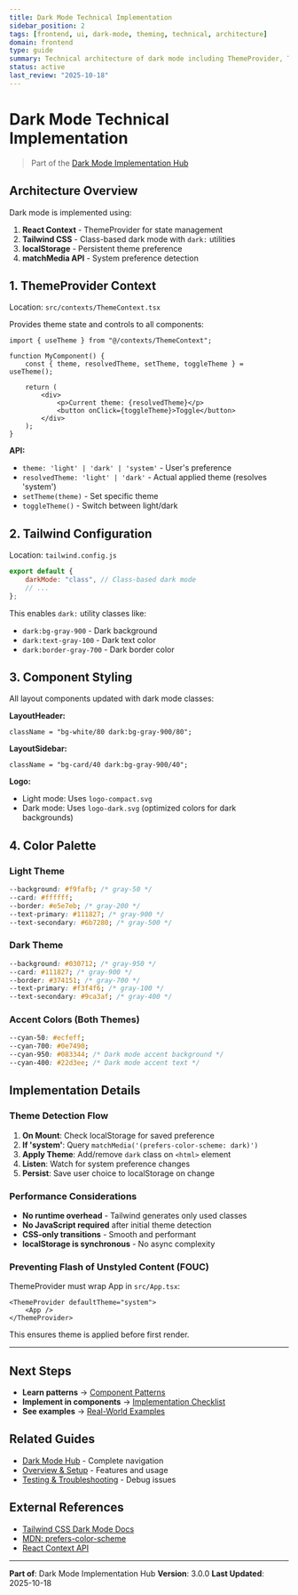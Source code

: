 ```yaml
---
title: Dark Mode Technical Implementation
sidebar_position: 2
tags: [frontend, ui, dark-mode, theming, technical, architecture]
domain: frontend
type: guide
summary: Technical architecture of dark mode including ThemeProvider, Tailwind config, and color palette
status: active
last_review: "2025-10-18"
---
```


# Dark Mode Technical Implementation

> Part of the [Dark Mode Implementation Hub](../dark-mode.md)

## Architecture Overview

Dark mode is implemented using:

1. **React Context** - ThemeProvider for state management
2. **Tailwind CSS** - Class-based dark mode with `dark:` utilities
3. **localStorage** - Persistent theme preference
4. **matchMedia API** - System preference detection

## 1. ThemeProvider Context

Location: `src/contexts/ThemeContext.tsx`

Provides theme state and controls to all components:

```tsx
import { useTheme } from "@/contexts/ThemeContext";

function MyComponent() {
    const { theme, resolvedTheme, setTheme, toggleTheme } = useTheme();

    return (
        <div>
            <p>Current theme: {resolvedTheme}</p>
            <button onClick={toggleTheme}>Toggle</button>
        </div>
    );
}
```

**API:**

-   `theme: 'light' | 'dark' | 'system'` - User's preference
-   `resolvedTheme: 'light' | 'dark'` - Actual applied theme (resolves 'system')
-   `setTheme(theme)` - Set specific theme
-   `toggleTheme()` - Switch between light/dark

## 2. Tailwind Configuration

Location: `tailwind.config.js`

```js
export default {
    darkMode: "class", // Class-based dark mode
    // ...
};
```

This enables `dark:` utility classes like:

-   `dark:bg-gray-900` - Dark background
-   `dark:text-gray-100` - Dark text color
-   `dark:border-gray-700` - Dark border color

## 3. Component Styling

All layout components updated with dark mode classes:

**LayoutHeader:**

```tsx
className = "bg-white/80 dark:bg-gray-900/80";
```

**LayoutSidebar:**

```tsx
className = "bg-card/40 dark:bg-gray-900/40";
```

**Logo:**

-   Light mode: Uses `logo-compact.svg`
-   Dark mode: Uses `logo-dark.svg` (optimized colors for dark backgrounds)

## 4. Color Palette

### Light Theme

```css
--background: #f9fafb; /* gray-50 */
--card: #ffffff;
--border: #e5e7eb; /* gray-200 */
--text-primary: #111827; /* gray-900 */
--text-secondary: #6b7280; /* gray-500 */
```

### Dark Theme

```css
--background: #030712; /* gray-950 */
--card: #111827; /* gray-900 */
--border: #374151; /* gray-700 */
--text-primary: #f3f4f6; /* gray-100 */
--text-secondary: #9ca3af; /* gray-400 */
```

### Accent Colors (Both Themes)

```css
--cyan-50: #ecfeff;
--cyan-700: #0e7490;
--cyan-950: #083344; /* Dark mode accent background */
--cyan-400: #22d3ee; /* Dark mode accent text */
```

## Implementation Details

### Theme Detection Flow

1. **On Mount**: Check localStorage for saved preference
2. **If 'system'**: Query `matchMedia('(prefers-color-scheme: dark)')`
3. **Apply Theme**: Add/remove `dark` class on `<html>` element
4. **Listen**: Watch for system preference changes
5. **Persist**: Save user choice to localStorage on change

### Performance Considerations

-   **No runtime overhead** - Tailwind generates only used classes
-   **No JavaScript required** after initial theme detection
-   **CSS-only transitions** - Smooth and performant
-   **localStorage is synchronous** - No async complexity

### Preventing Flash of Unstyled Content (FOUC)

ThemeProvider must wrap App in `src/App.tsx`:

```tsx
<ThemeProvider defaultTheme="system">
    <App />
</ThemeProvider>
```

This ensures theme is applied before first render.

---

## Next Steps

-   **Learn patterns** → [Component Patterns](./03-component-patterns.md)
-   **Implement in components** → [Implementation Checklist](./04-implementation-checklist.md)
-   **See examples** → [Real-World Examples](./06-real-world-examples.md)

## Related Guides

-   [Dark Mode Hub](../dark-mode.md) - Complete navigation
-   [Overview & Setup](./01-overview-setup.md) - Features and usage
-   [Testing & Troubleshooting](./05-testing-troubleshooting.md) - Debug issues

## External References

-   [Tailwind CSS Dark Mode Docs](https://tailwindcss.com/docs/dark-mode)
-   [MDN: prefers-color-scheme](https://developer.mozilla.org/en-US/docs/Web/CSS/@media/prefers-color-scheme)
-   [React Context API](https://react.dev/reference/react/useContext)

---

**Part of**: Dark Mode Implementation Hub
**Version**: 3.0.0
**Last Updated**: 2025-10-18
